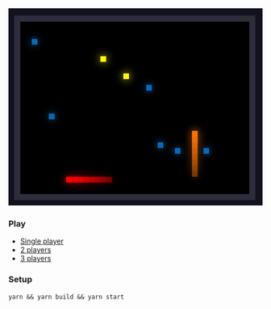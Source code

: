 <img src="screenshot.png" width="644"/>

### Play

- [Single player](https://testerez.github.io/snake-multiplayer/?players=1)
- [2 players](https://testerez.github.io/snake-multiplayer/?players=2)
- [3 players](https://testerez.github.io/snake-multiplayer/?players=3)

### Setup

```
yarn && yarn build && yarn start
```

